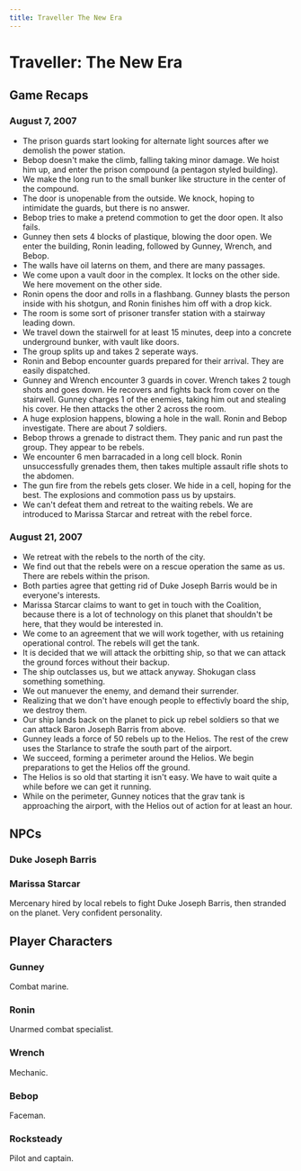 ```yaml
---
title: Traveller The New Era
---
```


# Traveller: The New Era
## Game Recaps
### August 7, 2007
  * The prison guards start looking for alternate light sources after we demolish the power station.
  * Bebop doesn't make the climb, falling taking minor damage. We hoist him up, and enter the prison compound (a pentagon styled building).
  * We make the long run to the small bunker like structure in the center of the compound.
  * The door is unopenable from the outside. We knock, hoping to intimidate the guards, but there is no answer.
  * Bebop tries to make a pretend commotion to get the door open. It also fails.
  * Gunney then sets 4 blocks of plastique, blowing the door open. We enter the building, Ronin leading, followed by Gunney, Wrench, and Bebop.
  * The walls have oil laterns on them, and there are many passages.
  * We come upon a vault door in the complex. It locks on the other side. We here movement on the other side.
  * Ronin opens the door and rolls in a flashbang. Gunney blasts the person inside with his shotgun, and Ronin finishes him off with a drop kick.
  * The room is some sort of prisoner transfer station with a stairway leading down.
  * We travel down the stairwell for at least 15 minutes, deep into a concrete underground bunker, with vault like doors.
  * The group splits up and takes 2 seperate ways.
  * Ronin and Bebop encounter guards prepared for their arrival. They are easily dispatched.
  * Gunney and Wrench encounter 3 guards in cover. Wrench takes 2 tough shots and goes down. He recovers and fights back from cover on the stairwell. Gunney charges 1 of the enemies, taking him out and stealing his cover. He then attacks the other 2 across the room.
  * A huge explosion happens, blowing a hole in the wall. Ronin and Bebop investigate. There are about 7 soldiers.
  * Bebop throws a grenade to distract them. They panic and run past the group. They appear to be rebels.
  * We encounter 6 men barracaded in a long cell block. Ronin unsuccessfully grenades them, then takes multiple assault rifle shots to the abdomen.
  * The gun fire from the rebels gets closer. We hide in a cell, hoping for the best. The explosions and commotion pass us by upstairs.
  * We can't defeat them and retreat to the waiting rebels. We are introduced to Marissa Starcar and retreat with the rebel force.
### August 21, 2007
  *  We retreat with the rebels to the north of the city.
  * We find out that the rebels were on a rescue operation the same as us. There are rebels within the prison.
  * Both parties agree that getting rid of Duke Joseph Barris would be in everyone's interests.
  * Marissa Starcar claims to want to get in touch with the Coalition, because there is a lot of technology on this planet that shouldn't be here, that they would be interested in.
  * We come to an agreement that we will work together, with us retaining operational control. The rebels will get the tank.
  * It is decided that we will attack the orbitting ship, so that we can attack the ground forces without their backup.
  * The ship outclasses us, but we attack anyway. Shokugan class something something.
  * We out manuever the enemy, and demand their surrender.
  * Realizing that we don't have enough people to effectivly board the ship, we destroy them.
  * Our ship lands back on the planet to pick up rebel soldiers so that we can attack Baron Joseph Barris from above.
  * Gunney leads a force of 50 rebels up to the Helios. The rest of the crew uses the Starlance to strafe the south part of the airport.
  * We succeed, forming a perimeter around the Helios. We begin preparations to get the Helios off the ground.
  * The Helios is so old that starting it isn't easy. We have to wait quite a while before we can get it running.
  * While on the perimeter, Gunney notices that the grav tank is approaching the airport, with the Helios out of action for at least an hour.
## NPCs
### Duke Joseph Barris
### Marissa Starcar
Mercenary hired by local rebels to fight Duke Joseph Barris, then stranded on the planet. Very confident personality.
## Player Characters
### Gunney
Combat marine.
### Ronin
Unarmed combat specialist.
### Wrench
Mechanic.
### Bebop
Faceman.
### Rocksteady
Pilot and captain.
